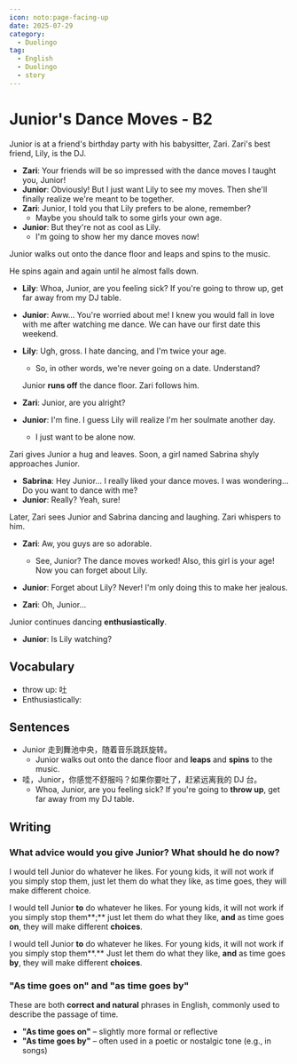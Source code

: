 ```yaml
---
icon: noto:page-facing-up
date: 2025-07-29
category:
  - Duolingo
tag:
  - English
  - Duolingo
  - story
---
```


# Junior's Dance Moves - B2

Junior is at a friend's birthday party with his babysitter, Zari. Zari's best friend, Lily, is the DJ.

- **Zari**: Your friends will be so impressed with the dance moves I taught you, Junior!
- **Junior**: Obviously! But I just want Lily to see my moves. Then she'll finally realize we're meant to be together.
- **Zari**: Junior, I told you that Lily prefers to be alone, remember?
  - Maybe you should talk to some girls your own age.
- **Junior**: But they're not as cool as Lily.
  - I'm going to show her my dance moves now!

Junior walks out onto the dance floor and leaps and spins to the music.

He spins again and again until he almost falls down.

- **Lily**: Whoa, Junior, are you feeling sick? If you're going to throw up, get far away from my DJ table.
- **Junior**: Aww… You're worried about me! I knew you would fall in love with me after watching me dance. We can have our first date this weekend.
- **Lily**: Ugh, gross. I hate dancing, and I'm twice your age.

  - So, in other words, we're never going on a date. Understand?

  Junior **runs off** the dance floor. Zari follows him.

- **Zari**: Junior, are you alright?
- **Junior**: I'm fine. I guess Lily will realize I'm her soulmate another day.
  - I just want to be alone now.

Zari gives Junior a hug and leaves. Soon, a girl named Sabrina shyly approaches Junior.

- **Sabrina**: Hey Junior… I really liked your dance moves. I was wondering… Do you want to dance with me?
- **Junior**: Really? Yeah, sure!

Later, Zari sees Junior and Sabrina dancing and laughing. Zari whispers to him.

- **Zari**: Aw, you guys are so adorable.
  - See, Junior? The dance moves worked! Also, this girl is your age! Now you can forget about Lily.
- **Junior**: Forget about Lily? Never! I'm only doing this to make her jealous.

- **Zari**: Oh, Junior…

Junior continues dancing **enthusiastically**.

- **Junior**: Is Lily watching?

## Vocabulary

- throw up: 吐
- Enthusiastically:

## Sentences

- Junior 走到舞池中央，随着音乐跳跃旋转。
  - Junior walks out onto the dance floor and **leaps** and **spins** to the music.
- 哇，Junior，你感觉不舒服吗？如果你要吐了，赶紧远离我的 DJ 台。
  - Whoa, Junior, are you feeling sick? If you're going to **throw up**, get far away from my DJ table.

## Writing

### What advice would you give Junior? What should he do now?

I would tell Junior do whatever he likes. For young kids, it will not work if you simply stop them, just let them do what they like, as time goes, they will make different choice.

I would tell Junior **to** do whatever he likes. For young kids, it will not work if you simply stop them**;** just let them do what they like, **and** as time goes **on**, they will make different **choices**.

I would tell Junior **to** do whatever he likes. For young kids, it will not work if you simply stop them**.** Just let them do what they like, **and** as time goes **by**, they will make different **choices**.

### "As time goes on" and "as time goes by"

These are both **correct and natural** phrases in English, commonly used to describe the passage of time.

- **"As time goes on"** – slightly more formal or reflective
- **"As time goes by"** – often used in a poetic or nostalgic tone (e.g., in songs)
